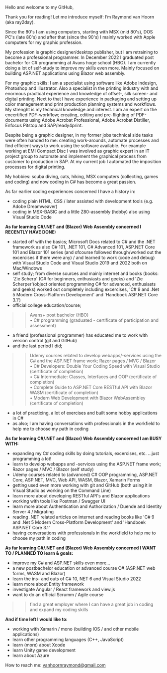 Hello and welcome to my GitHub,

Thank you for reading! Let me introduce myself: I’m Raymond van Hoorn (aka ray2day).

Since the 80's I am using computers, starting with MSX (mid 80's), DOS PC's (late 80's) and after that (since the 90's) I mainly worked with Apple computers for my graphic profession.

My profession is graphic designer/desktop publisher, but I am retraining to become a professional programmer. In December 2022 I graduated post bachelor for C# programming at Avans hoge school (HBO). I am currently doing a lot of self-study to improve my skills even more. Mainly focused on building ASP.NET applications using Blazor web assembly. 

For my graphic skills: I am a specialist using software like Adobe Indesign, Photoshop and Illustrator. Also a specialist in the printing industry with and enormous practical experience and knowledge of offset-, silk screen- and digital printing. Next to that I have experience in packaging and setting up color management and print production planning systems and workflows. My strenght is my technical knowledge and interest. I am an expert on the encertified PDF-workflow; creating, editing and pre-flighting of PDF-documents using Adobe Acrobat Professional, Adobe Acrobat Distiller, Enfocus Pitstop and SAP/ready4print. 

Despite being a graphic designer, in my former jobs technical side tasks were often handed to me: creating work-arounds, automate processes and find efficient ways to work using the software available. For example working at EMI Compact Disc I was involved as graphic expert in an IT project group to automate and implement the graphical process from customer to production in SAP. At my current job I automated the imposition processes for digital printing. 

My hobbies: scuba diving, cats, hiking, MSX computers (collecting, games and coding) and now coding in C# has become a great passion.



As far earlier coding experiences concerned I have a history in:
- coding plain HTML, CSS / later assisted with development tools (e.g. Adobe Dreamweaver)
- coding in MSX-BASIC and a little Z80-assembly (hobby) also using Visual Studio Code



**As far learning C#/.NET and (Blazor) Web Assembly concerned I RECENTLY HAVE DONE:**
- started off with the basics; Microsoft Docs related to C# and the .NET framework as also C# 101, .NET 101, C# Advanced 101, ASP.NET Core 101 and Blazor 101 series (and ofcourse followed through/worked out the excercises if there were any) / and learned to work (code and debug) with Visual Studio Code and Visual Studio 2019 and 2022 both on Mac/Windows
- self study; from diverse sources and mainly internet and books (books: 'Zie Scherp' (C# for beginners, enthusiasts and geeks) and 'Zie Scherper'(object oriented programming C# for advanced, enthusiasts and geeks) worked out completely including excercises, 'C# 9 and .Net 5 Modern Cross-Platform Development' and 'Handboek ASP.NET Core 3.1')
- official college education/course;
>> Avans+ post bachelor (HBO)</BR>
• C# programming (graduated - certificate of participation and assessment)
- a friend (professional programmer) has educated me to work with version control (git and GitHub)
- and the last period I did;
>> Udemy courses related to develop webapps/-services using the C# and the ASP.NET frame work; Razor pages / MVC / Blazor</BR>
• C# Developers: Double Your Coding Speed with Visual Studio (certificate of completion)</BR>
• C# Intermediate: Classes, Interfaces and OOP (certificate of completion)</BR>
• Complete Guide to ASP.NET Core RESTful API with Blazor WASM (certificate of completion)</BR>
• Modern Web Development with Blazor WebAssembley (certificate of completion)</P>
- a lot of practicing, a lot of exercises and built some hobby applications in C#
- as also; I am having conversations with professionals in the workfield to help me to choose my path in coding


**As far learning C#/.NET and (Blazor) Web Assembly concerned I am BUSY WITH:**
- expanding my C# coding skills by doing tutorials, excercises, etc. ...just programming a lot!</BR>
- learn to develop webapps and -services using the ASP.NET frame work; Razor pages / MVC / Blazor (self study)
- Udemy courses related to (advanced) C# OOP programming, ASP.NET Core, ASP.NET, MVC, Web API, WASM, Blazor, Xamarin Forms
- getting used even more working with git and GitHub (both using it in Visual Studio as working on the Command Line)
- learn more about developing RESTful API's and Blazor applications
- working with tools like Postman / Swagger UI
- learn more about Authentication and Authorization / Duende and Identity Server 4 / Migrating
- reading .NET related articles on internet and reading books like 'C# 9 and .Net 5 Modern Cross-Platform Development' and 'Handboek ASP.NET Core 3.1'
- having conversations with professionals in the workfield to help me to choose my path in coding


**As far learning C#/.NET and (Blazor) Web Assembly concerned I WANT TO / PLANNED TO learn & goals:**
- improve my C# and ASP.NET skills even more...
- a new postbachelor education or advanced course C# (ASP.NET web forms, WASM and Blazor)
- learn the ins- and outs of C# 10, NET 6 and Visual Studio 2022
- learn more about Entity framework
- investigate Angular / React framework and view.js
- want to do an official Scrumm / Agile course

>> find a great employer where I can have a great job in coding and expand my coding skills


**And if time left I would like to:**
- working with Xamarin / mono (building IOS / and other mobile applications)
- learn other programming languages (C++, JavaScript)
- learn (more) about Xcode
- learn Unity game development
- learn about Azure


How to reach me:
vanhoornraymond@gmail.com
